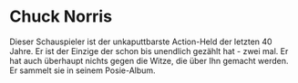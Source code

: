 # Chuck Norris

Dieser Schauspieler ist der unkaputtbarste Action-Held der letzten 40 Jahre. Er ist der Einzige der schon bis unendlich gezählt hat - zwei mal.
Er hat auch überhaupt nichts gegen die Witze, die über Ihn gemacht werden. Er sammelt sie in seinem Posie-Album.